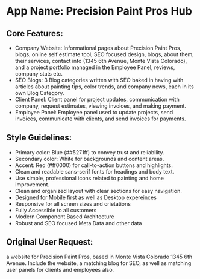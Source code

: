 # **App Name**: Precision Paint Pros Hub

## Core Features:

- Company Website: Informational pages about Precision Paint Pros, blogs, online self estimate tool, SEO focused design, blogs, about them, their services, contact info (1345 6th Avenue, Monte Vista Colorado), and a project portfolio managed in the Employee Panel, reviews, company stats etc.
- SEO Blogs: 3 Blog categories written with SEO baked in having with articles about painting tips, color trends, and company news, each in its own Blog Category.
- Client Panel: Client panel for project updates, communication with company, request estimates, viewing invoices, and making payment.
- Employee Panel: Employee panel used to update projects, send invoices, communicate with clients, and send invoices for payments.

## Style Guidelines:

- Primary color: Blue (##5271ff) to convey trust and reliability.
- Secondary color: White for backgrounds and content areas.
- Accent: Red (#ff0000) for call-to-action buttons and highlights.
- Clean and readable sans-serif fonts for headings and body text.
- Use simple, professional icons related to painting and home improvement.
- Clean and organized layout with clear sections for easy navigation.
- Designed for Mobile first as well as Desktop expereinces
- Responsive for all screen sizes and orietations
- Fully Accessible to all customers
- Modern Component Based Architecture
- Robust and SEO focused Meta Data and other data

## Original User Request:
a website for Precision Paint Pros, based in Monte Vista Colorado 1345 6th Avenue. Include the website, a matching blog for SEO, as well as matching user panels for clients and employees also.
  